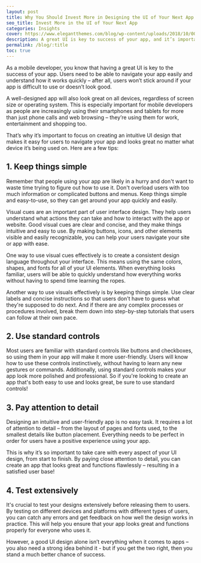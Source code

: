 ```yaml
---
layout: post
title: Why You Should Invest More in Designing the UI of Your Next App
seo_title: Invest More in the UI of Your Next App
categories: Insights
cover: https://www.elegantthemes.com/blog/wp-content/uploads/2018/10/000-Web-UI-Design.png
description: A great UI is key to success of your app, and it’s important to focus on creating an intuitive UI design that looks great and makes it easy for users to navigate.
permalink: /blog/:title
toc: true
---
```


As a mobile developer, you know that having a great UI is key to the success of your app. Users need to be able to navigate your app easily and understand how it works quickly – after all, users won’t stick around if your app is difficult to use or doesn’t look good.

A well-designed app will also look great on all devices, regardless of screen size or operating system. This is especially important for mobile developers as people are increasingly using their smartphones and tablets for more than just phone calls and web browsing – they’re using them for work, entertainment and shopping too.

That’s why it’s important to focus on creating an intuitive UI design that makes it easy for users to navigate your app and looks great no matter what device it’s being used on. Here are a few tips:


## 1. Keep things simple

Remember that people using your app are likely in a hurry and don't want to waste time trying to figure out how to use it. Don't overload users with too much information or complicated buttons and menus. Keep things simple and easy-to-use, so they can get around your app quickly and easily.

Visual cues are an important part of user interface design. They help users understand what actions they can take and how to interact with the app or website. Good visual cues are clear and concise, and they make things intuitive and easy to use. By making buttons, icons, and other elements visible and easily recognizable, you can help your users navigate your site or app with ease.

One way to use visual cues effectively is to create a consistent design language throughout your interface. This means using the same colors, shapes, and fonts for all of your UI elements. When everything looks familiar, users will be able to quickly understand how everything works without having to spend time learning the ropes.

Another way to use visuals effectively is by keeping things simple. Use clear labels and concise instructions so that users don't have to guess what they're supposed to do next. And if there are any complex processes or procedures involved, break them down into step-by-step tutorials that users can follow at their own pace.


## 2. Use standard controls

Most users are familiar with standard controls like buttons and checkboxes, so using them in your app will make it more user-friendly. Users will know how to use these controls instinctively, without having to learn any new gestures or commands. Additionally, using standard controls makes your app look more polished and professional. So if you're looking to create an app that's both easy to use and looks great, be sure to use standard controls!


## 3. Pay attention to detail

Designing an intuitive and user-friendly app is no easy task. It requires a lot of attention to detail – from the layout of pages and fonts used, to the smallest details like button placement. Everything needs to be perfect in order for users have a positive experience using your app.

This is why it’s so important to take care with every aspect of your UI design, from start to finish. By paying close attention to detail, you can create an app that looks great and functions flawlessly – resulting in a satisfied user base!


## 4. Test extensively

It's crucial to test your designs extensively before releasing them to users. By testing on different devices and platforms with different types of users, you can catch any errors and get feedback on how well the design works in practice. This will help you ensure that your app looks great and functions properly for everyone who uses it.

However, a good UI design alone isn’t everything when it comes to apps – you also need a strong idea behind it - but if you get the two right, then you stand a much better chance of success.
